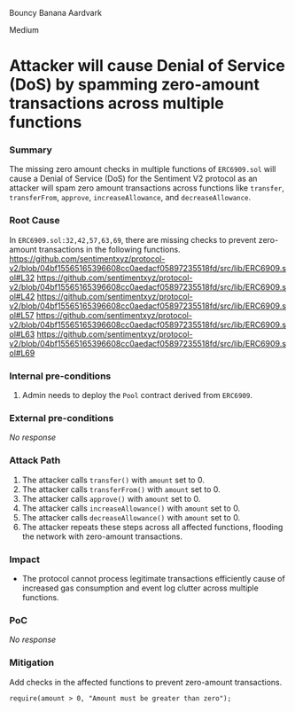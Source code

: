 Bouncy Banana Aardvark

Medium

# Attacker will cause Denial of Service (DoS) by spamming zero-amount transactions across multiple functions

### Summary

The missing zero amount checks in multiple functions of `ERC6909.sol` will cause a Denial of Service (DoS) for the Sentiment V2 protocol as an attacker will spam zero amount transactions across functions like `transfer`, `transferFrom`, `approve`, `increaseAllowance`, and `decreaseAllowance`.

### Root Cause

In `ERC6909.sol:32,42,57,63,69`, there are missing checks to prevent zero-amount transactions in the following functions.
https://github.com/sentimentxyz/protocol-v2/blob/04bf15565165396608cc0aedacf05897235518fd/src/lib/ERC6909.sol#L32
https://github.com/sentimentxyz/protocol-v2/blob/04bf15565165396608cc0aedacf05897235518fd/src/lib/ERC6909.sol#L42
https://github.com/sentimentxyz/protocol-v2/blob/04bf15565165396608cc0aedacf05897235518fd/src/lib/ERC6909.sol#L57
https://github.com/sentimentxyz/protocol-v2/blob/04bf15565165396608cc0aedacf05897235518fd/src/lib/ERC6909.sol#L63
https://github.com/sentimentxyz/protocol-v2/blob/04bf15565165396608cc0aedacf05897235518fd/src/lib/ERC6909.sol#L69

### Internal pre-conditions

1. Admin needs to deploy the `Pool` contract derived from `ERC6909`.

### External pre-conditions

_No response_

### Attack Path

1. The attacker calls `transfer()` with `amount` set to 0.
2. The attacker calls `transferFrom()` with `amount` set to 0.
3. The attacker calls `approve()` with `amount` set to 0.
4. The attacker calls `increaseAllowance()` with `amount` set to 0.
5. The attacker calls `decreaseAllowance()` with `amount` set to 0.
6. The attacker repeats these steps across all affected functions, flooding the network with zero-amount transactions.

### Impact

- The protocol cannot process legitimate transactions efficiently cause of increased gas consumption and event log clutter across multiple functions.

### PoC

_No response_

### Mitigation

Add checks in the affected functions to prevent zero-amount transactions.
``` solidity
require(amount > 0, "Amount must be greater than zero");